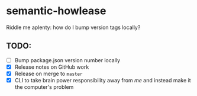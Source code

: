 # semantic-howlease
Riddle me aplenty: how do I bump version tags locally?

## TODO:
- [ ] Bump package.json version number locally
- [x] Release notes on GitHub work
- [x] Release on merge to `master`
- [x] CLI to take brain power responsibility away from *me* and instead make it the computer's problem
